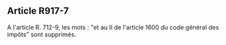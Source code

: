 Article R917-7
----
A l'article R. 712-9, les mots : "et au II de l'article 1600 du code général des
impôts" sont supprimés.
